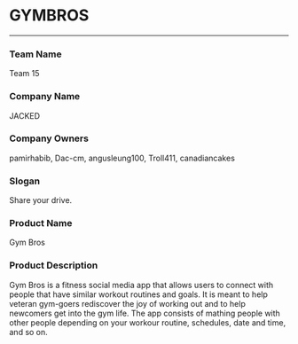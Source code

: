 # GYMBROS
---

### Team Name

Team 15

### Company Name

JACKED

### Company Owners

pamirhabib, Dac-cm, angusleung100, Troll411, canadiancakes

### Slogan

Share your drive.

### Product Name

Gym Bros

### Product Description

Gym Bros is a fitness social media app that allows users to connect with people that have similar workout routines and goals. It is meant to help veteran gym-goers rediscover the joy of working out and to help newcomers get into the gym life. The app consists of mathing people with other people depending on your workour routine, schedules, date and time, and so on.
